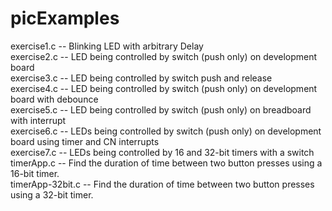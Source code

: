 picExamples
===========
exercise1.c -- Blinking LED with arbitrary Delay <br>
exercise2.c -- LED being controlled by switch (push only) on development board <br>
exercise3.c -- LED being controlled by switch push and release <br>
exercise4.c -- LED being controlled by switch (push only) on development board with debounce <br>
exercise5.c -- LED being controlled by switch (push only) on breadboard with interrupt <br>
exercise6.c -- LEDs being controlled by switch (push only) on development board using timer and CN interrupts <br>
exercise7.c -- LEDs being controlled by 16 and 32-bit timers with a switch <br>
timerApp.c -- Find the duration of time between two button presses using a 16-bit timer. <br>
timerApp-32bit.c -- Find the duration of time between two button presses using a 32-bit timer. <br>
